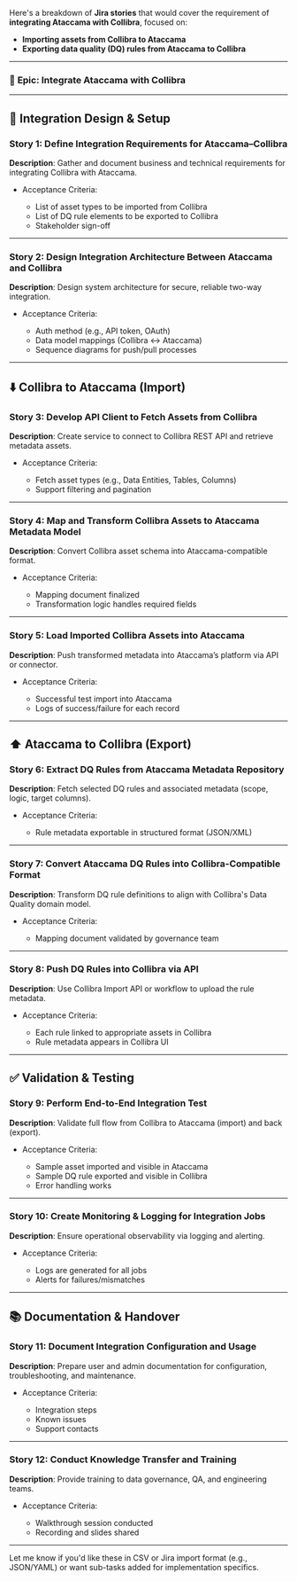 Here's a breakdown of **Jira stories** that would cover the requirement of **integrating Ataccama with Collibra**, focused on:

* **Importing assets from Collibra to Ataccama**
* **Exporting data quality (DQ) rules from Ataccama to Collibra**

---

### 📘 **Epic**: Integrate Ataccama with Collibra

---

## 🔁 Integration Design & Setup

### **Story 1**: Define Integration Requirements for Ataccama–Collibra

**Description**: Gather and document business and technical requirements for integrating Collibra with Ataccama.

* Acceptance Criteria:

  * List of asset types to be imported from Collibra
  * List of DQ rule elements to be exported to Collibra
  * Stakeholder sign-off

---

### **Story 2**: Design Integration Architecture Between Ataccama and Collibra

**Description**: Design system architecture for secure, reliable two-way integration.

* Acceptance Criteria:

  * Auth method (e.g., API token, OAuth)
  * Data model mappings (Collibra ↔ Ataccama)
  * Sequence diagrams for push/pull processes

---

## ⬇️ Collibra to Ataccama (Import)

### **Story 3**: Develop API Client to Fetch Assets from Collibra

**Description**: Create service to connect to Collibra REST API and retrieve metadata assets.

* Acceptance Criteria:

  * Fetch asset types (e.g., Data Entities, Tables, Columns)
  * Support filtering and pagination

---

### **Story 4**: Map and Transform Collibra Assets to Ataccama Metadata Model

**Description**: Convert Collibra asset schema into Ataccama-compatible format.

* Acceptance Criteria:

  * Mapping document finalized
  * Transformation logic handles required fields

---

### **Story 5**: Load Imported Collibra Assets into Ataccama

**Description**: Push transformed metadata into Ataccama’s platform via API or connector.

* Acceptance Criteria:

  * Successful test import into Ataccama
  * Logs of success/failure for each record

---

## ⬆️ Ataccama to Collibra (Export)

### **Story 6**: Extract DQ Rules from Ataccama Metadata Repository

**Description**: Fetch selected DQ rules and associated metadata (scope, logic, target columns).

* Acceptance Criteria:

  * Rule metadata exportable in structured format (JSON/XML)

---

### **Story 7**: Convert Ataccama DQ Rules into Collibra-Compatible Format

**Description**: Transform DQ rule definitions to align with Collibra's Data Quality domain model.

* Acceptance Criteria:

  * Mapping document validated by governance team

---

### **Story 8**: Push DQ Rules into Collibra via API

**Description**: Use Collibra Import API or workflow to upload the rule metadata.

* Acceptance Criteria:

  * Each rule linked to appropriate assets in Collibra
  * Rule metadata appears in Collibra UI

---

## ✅ Validation & Testing

### **Story 9**: Perform End-to-End Integration Test

**Description**: Validate full flow from Collibra to Ataccama (import) and back (export).

* Acceptance Criteria:

  * Sample asset imported and visible in Ataccama
  * Sample DQ rule exported and visible in Collibra
  * Error handling works

---

### **Story 10**: Create Monitoring & Logging for Integration Jobs

**Description**: Ensure operational observability via logging and alerting.

* Acceptance Criteria:

  * Logs are generated for all jobs
  * Alerts for failures/mismatches

---

## 📚 Documentation & Handover

### **Story 11**: Document Integration Configuration and Usage

**Description**: Prepare user and admin documentation for configuration, troubleshooting, and maintenance.

* Acceptance Criteria:

  * Integration steps
  * Known issues
  * Support contacts

---

### **Story 12**: Conduct Knowledge Transfer and Training

**Description**: Provide training to data governance, QA, and engineering teams.

* Acceptance Criteria:

  * Walkthrough session conducted
  * Recording and slides shared

---

Let me know if you'd like these in CSV or Jira import format (e.g., JSON/YAML) or want sub-tasks added for implementation specifics.

